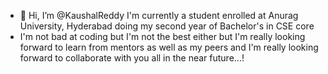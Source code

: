 - 👋 Hi, I’m @KaushalReddy I'm currently a student enrolled at Anurag University, Hyderabad doing my second year of Bachelor's in CSE core
- I'm not bad at coding but I'm not the best either but I'm really looking forward to learn from mentors as well as my peers and I'm really looking forward to collaborate with you all in the near future...! 

<!---
KaushalReddy/KaushalReddy is a ✨ special ✨ repository because its `README.md` (this file) appears on your GitHub profile.
You can click the Preview link to take a look at your changes.
--->
